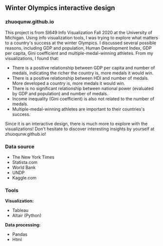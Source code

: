 ## Winter Olympics interactive design
### zhuoqunw.github.io

This project is from SI649 Info Visualization Fall 2020 at the University of Michigan. Using info visualization tools, I was trying to explore what matters to a country's success at the winter Olympics. I discussed several possible reasons, including GDP and population, Human Development Index, GDP per capita, Gini coefficient and multiple-medal-winning athletes. From my visualizations, I found that:
* There is a positive relationship between GDP per capita and number of medals, indicating the richer the country is, more medals it would win.
* There is a positive relationship between HDI and number of medals. More developed a country is, more medals it would win. 
* There is no significant relationship between national power (evaluated by GDP and population) and number of medals. 
* Income inequality (Gini coefficient) is also not related to the number of medals. 
* Multiple-medal-winning athletes are important to their countries's success. 

Since it is an interactive design, there is much more to explore with the visualizations! Don't hesitate to discover interesting insights by yourself at zhuoqunw.github.io!

### Data source

* The New York Times
* Statista.com
* World Bank
* UNDP
* Kaggle.com

### Tools

**Visualization:**
* Tableau
* Altair (Python)  

**Data processing:**
* Pandas
* Html
